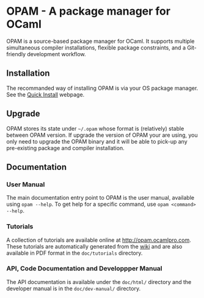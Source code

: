 # OPAM - A package manager for OCaml

OPAM is a source-based package manager for OCaml. It supports multiple simultaneous
compiler installations, flexible package constraints, and a Git-friendly development
workflow.

## Installation

The recommanded way of installing OPAM is via your OS package manager.
See the [Quick Install](http://opam.ocamlpro.com/doc/Quick_Install.html) webpage.

## Upgrade

OPAM stores its state under `~/.opam` whose format is (relatively)
stable between OPAM version.  If upgrade the version of OPAM your are
using, you only need to upgrade the OPAM binary and it will be able to
pick-up any pre-existing package and compiler installation.

## Documentation

### User Manual

The main documentation entry point to OPAM is the user manual,
available using `opam --help`. To get help for a specific command, use
`opam <command> --help`.

### Tutorials

A collection of tutorials are available online at http://opam.ocamlpro.com.
These tutorials are automatically generated from the
[wiki](https://github.com/OCamlPro/opam/wiki/_pages) and
are also available in PDF format in the `doc/tutorials` directory.

### API, Code Documentation and Developpper Manual

The API documentation is available under the `doc/html/` directory and
the developer manual is in the `doc/dev-manual/` directory.

